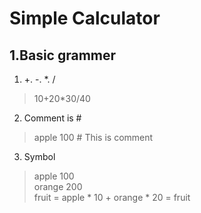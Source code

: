 # Simple Calculator #

## 1.Basic grammer ##

1) +. -. *. /  
> 10+20*30/40

2) Comment is #
> apple 100 # This is comment

3) Symbol    
> apple  100     
> orange 200  
> fruit = apple * 10 + orange * 20
> = fruit 
